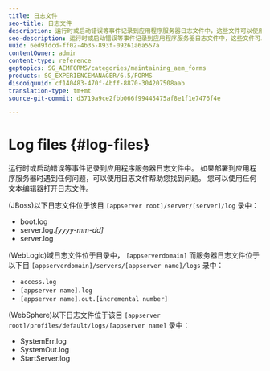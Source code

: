 ```yaml
---
title: 日志文件
seo-title: 日志文件
description: 运行时或启动错误等事件记录到应用程序服务器日志文件中，这些文件可以使用任何文本编辑器打开。
seo-description: 运行时或启动错误等事件记录到应用程序服务器日志文件中，这些文件可以使用任何文本编辑器打开。
uuid: 6ed9fdcd-ff02-4b35-893f-09261a6a557a
contentOwner: admin
content-type: reference
geptopics: SG_AEMFORMS/categories/maintaining_aem_forms
products: SG_EXPERIENCEMANAGER/6.5/FORMS
discoiquuid: cf140483-470f-4bff-8870-304207508aab
translation-type: tm+mt
source-git-commit: d3719a9ce2fbb066f99445475af8e1f1e7476f4e

---
```



# Log files {#log-files}

运行时或启动错误等事件记录到应用程序服务器日志文件中。 如果部署到应用程序服务器时遇到任何问题，可以使用日志文件帮助您找到问题。 您可以使用任何文本编辑器打开日志文件。

(JBoss)以下日志文件位于该目 `[appserver root]/server/[server]/log` 录中：

* boot.log
* server.log.*[yyyy-mm-dd]*
* server.log

(WebLogic)域日志文件位于目录中， `[appserverdomain]` 而服务器日志文件位于以下目 `[appserverdomain]/servers/[appserver name]/logs` 录中：

* `access.log`
* `[appserver name].log`
* `[appserver name].out.[incremental number]`

(WebSphere)以下日志文件位于该目 `[appserver root]/profiles/default/logs/[appserver name]` 录中：

* SystemErr.log
* SystemOut.log
* StartServer.log

